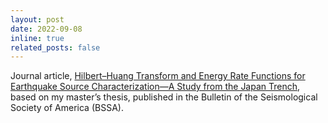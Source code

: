 ```yaml
---
layout: post
date: 2022-09-08
inline: true
related_posts: false
---
```


Journal article, [Hilbert–Huang Transform and Energy Rate Functions for Earthquake Source Characterization—A Study from the Japan Trench](https://doi.org/10.1785/0120220099), based on my master’s thesis, published in the Bulletin of the Seismological Society of America (BSSA).
